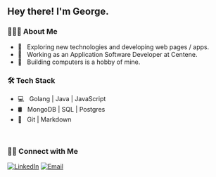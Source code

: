 <h2> Hey there! I'm George.</h2>

<h3> 👨🏻‍💻 About Me </h3>

- 🤔 &nbsp; Exploring new technologies and developing web pages / apps.
- 💼 &nbsp; Working as an Application Software Developer at Centene.
- 🌱 &nbsp; Building computers is a hobby of mine.

<h3>🛠 Tech Stack</h3>

- 💻 &nbsp; Golang | Java | JavaScript
- 🛢 &nbsp; MongoDB | SQL | Postgres 
- 🔧 &nbsp; Git | Markdown

<br/>

<h3> 🤝🏻 Connect with Me </h3>

<p>
<a href="https://www.linkedin.com/in/gpgardner/"><img alt="LinkedIn" src="https://img.shields.io/badge/LinkedIn-George%20Gardner-blue?style=flat-square&logo=linkedin"></a>
<a href="mailto:gpgardner@yahoo.com"><img alt="Email" src="https://img.shields.io/badge/Email-gpgardner@yahoo.com-blue?style=flat-square&logo=gmail"></a>
</p>
